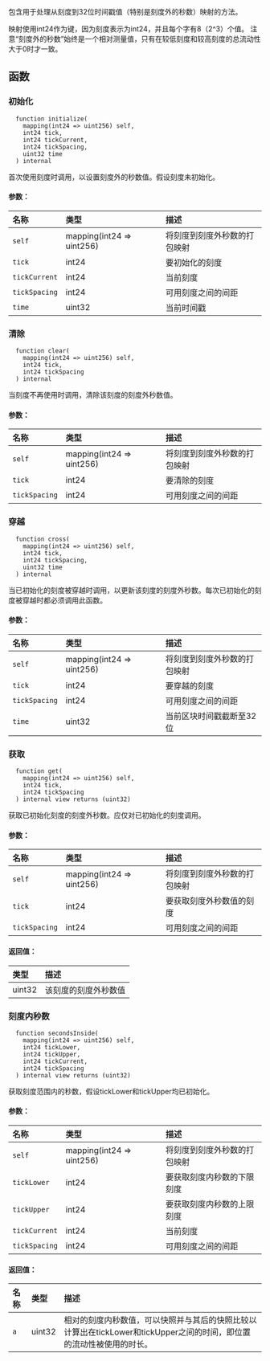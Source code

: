 包含用于处理从刻度到32位时间戳值（特别是刻度外的秒数）映射的方法。

映射使用int24作为键，因为刻度表示为int24，并且每个字有8（2^3）个值。
注意“刻度外的秒数”始终是一个相对测量值，只有在较低刻度和较高刻度的总流动性大于0时才一致。

## 函数

### 初始化

```solidity
  function initialize(
    mapping(int24 => uint256) self,
    int24 tick,
    int24 tickCurrent,
    int24 tickSpacing,
    uint32 time
  ) internal
```

首次使用刻度时调用，以设置刻度外的秒数值。假设刻度未初始化。

#### 参数：

| 名称           | 类型                      | 描述                                             |
| :------------- | :------------------------ | :----------------------------------------------- |
| `self`         | mapping(int24 => uint256) | 将刻度到刻度外秒数的打包映射                   |
| `tick`         | int24                     | 要初始化的刻度                                  |
| `tickCurrent`  | int24                     | 当前刻度                                        |
| `tickSpacing`  | int24                     | 可用刻度之间的间距                              |
| `time`         | uint32                    | 当前时间戳                                      |

### 清除

```solidity
  function clear(
    mapping(int24 => uint256) self,
    int24 tick,
    int24 tickSpacing
  ) internal
```

当刻度不再使用时调用，清除该刻度的刻度外秒数值。

#### 参数：

| 名称           | 类型                      | 描述                                             |
| :------------- | :------------------------ | :----------------------------------------------- |
| `self`         | mapping(int24 => uint256) | 将刻度到刻度外秒数的打包映射                   |
| `tick`         | int24                     | 要清除的刻度                                    |
| `tickSpacing`  | int24                     | 可用刻度之间的间距                              |

### 穿越

```solidity
  function cross(
    mapping(int24 => uint256) self,
    int24 tick,
    int24 tickSpacing,
    uint32 time
  ) internal
```

当已初始化的刻度被穿越时调用，以更新该刻度的刻度外秒数。每次已初始化的刻度被穿越时都必须调用此函数。

#### 参数：

| 名称           | 类型                      | 描述                                                |
| :------------- | :------------------------ | :-------------------------------------------------- |
| `self`         | mapping(int24 => uint256) | 将刻度到刻度外秒数的打包映射                       |
| `tick`         | int24                     | 要穿越的刻度                                       |
| `tickSpacing`  | int24                     | 可用刻度之间的间距                                 |
| `time`         | uint32                    | 当前区块时间戳截断至32位                           |

### 获取

```solidity
  function get(
    mapping(int24 => uint256) self,
    int24 tick,
    int24 tickSpacing
  ) internal view returns (uint32)
```

获取已初始化刻度的刻度外秒数。应仅对已初始化的刻度调用。

#### 参数：

| 名称           | 类型                      | 描述                                             |
| :------------- | :------------------------ | :----------------------------------------------- |
| `self`         | mapping(int24 => uint256) | 将刻度到刻度外秒数的打包映射                   |
| `tick`         | int24                     | 要获取刻度外秒数值的刻度                       |
| `tickSpacing`  | int24                     | 可用刻度之间的间距                              |

#### 返回值：

| 类型   | 描述                             |
| :----- | :------------------------------- |
| uint32 | 该刻度的刻度外秒数值             |

### 刻度内秒数

```solidity
  function secondsInside(
    mapping(int24 => uint256) self,
    int24 tickLower,
    int24 tickUpper,
    int24 tickCurrent,
    int24 tickSpacing
  ) internal view returns (uint32)
```

获取刻度范围内的秒数，假设tickLower和tickUpper均已初始化。

#### 参数：

| 名称           | 类型                      | 描述                                               |
| :------------- | :------------------------ | :------------------------------------------------- |
| `self`         | mapping(int24 => uint256) | 将刻度到刻度外秒数的打包映射                     |
| `tickLower`    | int24                     | 要获取刻度内秒数的下限刻度                       |
| `tickUpper`    | int24                     | 要获取刻度内秒数的上限刻度                       |
| `tickCurrent`  | int24                     | 当前刻度                                          |
| `tickSpacing`  | int24                     | 可用刻度之间的间距                                |

#### 返回值：

| 名称 | 类型   | 描述                                                                 |
| :--- | :----- | :------------------------------------------------------------------- |
| `a`  | uint32 | 相对的刻度内秒数值，可以快照并与其后的快照比较以计算出在tickLower和tickUpper之间的时间，即位置的流动性被使用的时长。 |